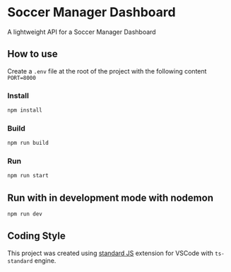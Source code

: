 # Soccer Manager Dashboard
A lightweight API for a Soccer Manager Dashboard

## How to use
Create a `.env` file at the root of the project with the following content `PORT=8000`

### Install
```bash
npm install
```

### Build
```bash
npm run build
```

### Run
```bash
npm run start
```

## Run with in development mode with nodemon
```bash
npm run dev
```

## Coding Style
This project was created using [standard JS](https://marketplace.visualstudio.com/items?itemName=standard.vscode-standard) extension for VSCode with `ts-standard` engine. 

